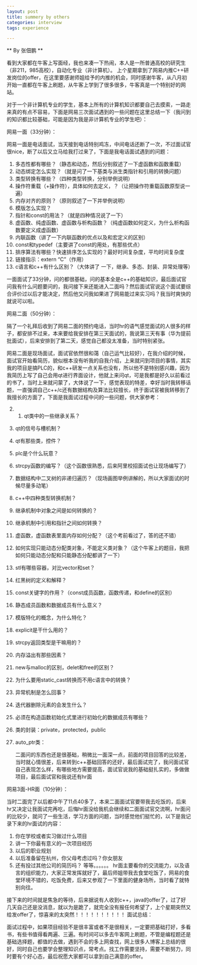 ```yaml
---
layout: post
title: summery by others
categories: interview
tags: experience

---
```


** By 张佃鹏 **

看到大家都在牛客上写面经，我也来凑一下热闹，本人是一所普通高校的研究生（非211，985高校），自动化专业（非计算机）。 上个星期拿到了网易内推C++研发岗位的offer，在这里要感谢师姐给予的内推的机会，同时感谢牛客，从八月初开始一直都在牛客上刷题，从牛客上学到了很多很多，牛客真是一个特别好的网站。

对于一个非计算机专业的学生，基本上所有的计算机知识都要自己去摸索，一路走来真的有点不容易，下面是网易三次面试遇到的一些问题在这里总结一下（我问到的知识都比较基础，可能是因为我是非计算机专业的学生吧）：

网易一面（33分钟）：

网易一面是电话面试，当天接到电话特别鸡冻，中间电话还断了一次，不过面试官很nice，断了以后又立马给我打过来了，下面是我电话面试遇到的问题：

1. 多态性都有哪些？（静态和动态，然后分别叙述了一下虚函数和函数重载）
2. 动态绑定怎么实现？（就是问了一下基类与派生类指针和引用的转换问题）
3. 类型转换有哪些？（四种类型转换，分别举例说明）
4. 操作符重载（+操作符），具体如何去定义，？（让把操作符重载函数原型说一遍）
5. 内存对齐的原则？（原则叙述了一下并举例说明）
6. 模版怎么实现？
7. 指针和const的用法？（就是四种情况说了一下）
8. 虚函数、纯虚函数、虚函数与析构函数？（纯虚函数如何定义，为什么析构函数要定义成虚函数）
9. 内联函数（讲了一下内联函数的优点以及和宏定义的区别）
10. const和typedef（主要讲了const的用处，有那些优点）
11. 排序算法有哪些？快速排序怎么实现的？最好时间复杂度，平均时间复杂度
12. 链接指示：extern “C”（作用）
13. c语言和c++有什么区别？（大体讲了 一下，继承、多态、封装、异常处理等）

一面面试了33分钟，问的都很基础，问的基本全是c++的基础知识，最后面试官问我有什么问题要问的，我问接下来还能进入二面吗？然后面试官说这个面试要综合评价过以后才能决定，然后他又问我如果进了网易能过来实习吗？我当时爽快的就说可以啦。

网易二面（50分钟）：

隔了一个礼拜后收到了网易二面的预约电话，当时hr的语气感觉面试的人很多的样子，都安排不过来，本来要给我安排在第三天面试的，我说第三天有事（华为提前批面试），后来安排到了第二天，感觉自己都没太准备，当时特别紧张。

网易二面是现场面试，面试官依然很和蔼（自己运气比较好），在我介绍的时候，面试官开始看简历，貌似根本没有听我的自我介绍，上来就问到项目的事情，其实我的项目是搞PLC的，和c++研发一点关系也没有，所以他不是特别感兴趣，因为我简历上写了自己会用qt进行界面设计，他就上来问qt，可是我都是好久以前看过的书了，当时上来就问蒙了，大体说了一下，感觉表现的特差，幸好当时我转移话题，一直强调自己c++/c还有数据结构及算法比较擅长，终于面试官被我转移到了我擅长的方面了，下面是我面试过程中问的一些问题，供大家参考：

2. 1. qt类中的一些继承关系？
3. qt的信号与槽机制？
4. qt有那些类，控件？
5. plc是个什么玩意？
6. strcpy函数的编写？（这个函数很熟悉，后来阿里校招面试也让现场编写了）
7. 数据结构中二叉树的非递归遍历？（现场画图举例讲解的，所以大家面试的时候尽量多动笔）
8. c++中四种类型转换机制？
9. 继承机制中对象之间是如何转换的？
10. 继承机制中引用和指针之间如何转换？
11. 虚函数，虚函数表里面内存如何分配？（这个考前看过了，答的还不错）
12. 如何实现只能动态分配类对象，不能定义类对象？（这个牛客上的题目，我把如何只能动态分配和只能静态分配都讲了一下）
13. stl有哪些容器，对比vector和set？
14. 红黑树的定义和解释？
15. const关键字的作用？（const成员函数，函数传递，和define的区别）
16. 静态成员函数和数据成员有什么意义？
17. 模版特化的概念，为什么特化？
18. explicit是干什么用的？
19. strcpy返回类型是干嘛用的？
20. 内存溢出有那些因素？
21. new与malloc的区别，delet和free的区别？
22. 为什么要用static_cast转换而不用c语言中的转换？
23. 异常机制是怎么回事？
24. 迭代器删除元素的会发生什么？
25. 必须在构造函数初始化式里进行初始化的数据成员有哪些？
26. 类的封装：private，protected，public
27. auto_ptr类：

    二面问的东西也还是很基础，稍微比一面深一点，前面的项目回答的比较差，当时就心情很差，后来转到c++基础回答的还好，最后面试完了，我问面试官自己表现怎么样，有哪些地方需要提高，面试官说我的基础挺扎实的，多做做项目，最后面试官和我说还有hr面
    
网易3面-HR面（10分钟）：

当时二面完了以后都中午了11点40多了，本来二面面试官要带我去吃饭的，后来hr又决定让我面试完再吃，后悔hr面没给我机会继续和二面面试官交流啊，hr面问的比较少，就问了一些生活，学习方面的问题，当时感觉他们挺忙的，以下是我记录下来的hr面试的内容：

1. 你在学校或者实习做过什么项目
2. 讲一下你最有意义的一次项目经历
3. 以后的职业规划
4. 以后准备留在杭州，你父母考虑过吗？你女朋友
5. 还有投过其他公司的简历吗？
      等等。。。。。。
hr面主要看你的交流能力，以及语言的组织能力，大家正常发挥就好了，最后师姐带我去食堂吃饭了，网易的食堂环境不错的，吃饭免费，后来又参观了一下里面的健身场所，当时看了就特别向往。

接下来的时间就是焦急的等待，后来据说有人收到c++，java的offer了，过了好几天自己还是没消息，就以为是跪了，就完全没有报任何希望了，上个星期突然又给发offer了，惊喜来的太突然！！！！！！！！！！
面试总结：

面试过程中，如果项目经验不是很丰富或者不是很相关，一定要把基础打好，多看书，有些书值得看两遍、三遍。有时间可以多去牛客网上刷题，不管是编程题还是基础选择题，都值的去做，遇到不会的多上网查找，网上很多人博客上总结的很好，同时自己也要学会整理知识点，常考点。找工作需要坚持，需要不断努力，同时要有个好心态，最后祝愿大家都可以拿到自己满意的offer。
